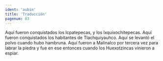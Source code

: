 ```yaml
---
ident: 'aubin'
title: 'Traducción'
pagenum: 83
---
```

Aquí fueron conquistados los Icpatepecas, y los Ixquixochitepecas.
Aquí fueron conquistados los habitantes de Tlachquiyauhco.
Aquí se levantó el polvo cuando hubo hambruna.
Aquí fueron a Malinalco por tercera vez para labrar la piedra y fue en ese entonces cuando los  Huexotzincas vinieron a espiar. 

